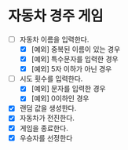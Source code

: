 # 자동차 경주 게임

- [ ] 자동차 이름을 입력한다.
  - [X] [예외] 중복된 이름이 있는 경우
  - [X] [예외] 특수문자를 입력한 경우
  - [X] [예외] 5자 이하가 아닌 경우
- [ ] 시도 횟수를 입력한다.
  - [X] [예외] 문자를 입력한 경우
  - [X] [예외] 0이하인 경우
- [X] 랜덤 값을 생성한다.
- [X] 자동차가 전진한다.
- [X] 게임을 종료한다.
- [X] 우승자를 선정한다